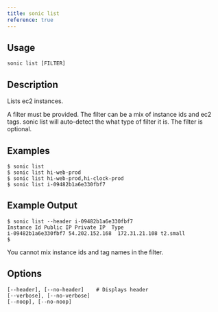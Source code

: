 ```yaml
---
title: sonic list
reference: true
---
```


## Usage

    sonic list [FILTER]

## Description

Lists ec2 instances.

A filter must be provided.  The filter can be a mix of instance ids and ec2 tags. sonic list will auto-detect the what type of filter it is.  The filter is optional.

## Examples

    $ sonic list
    $ sonic list hi-web-prod
    $ sonic list hi-web-prod,hi-clock-prod
    $ sonic list i-09482b1a6e330fbf7

## Example Output

    $ sonic list --header i-09482b1a6e330fbf7
    Instance Id Public IP Private IP  Type
    i-09482b1a6e330fbf7 54.202.152.168  172.31.21.108 t2.small
    $

You cannot mix instance ids and tag names in the filter.


## Options

```
[--header], [--no-header]    # Displays header
[--verbose], [--no-verbose]  
[--noop], [--no-noop]        
```


